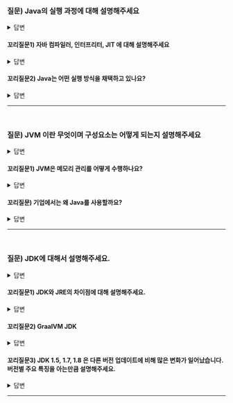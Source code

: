 ### 질문) Java의 실행 과정에 대해 설명해주세요

<details>
    <summary>답변</summary>

1. 소스파일 작성 (.java)
2. 자바 컴파일러(javac.exe)로 소스파일을 컴파일하여 바이트코드(.class) 파일 생성
3. JVM 구동 명령어(java.exe)로 바이트코드를 운영체제에 맞게 기계어로 번역

- 소스 코드를 자바 컴파일러가 클래스 파일로 생성, 생성된 클래스 파일을 클래스 로더가 jvm 메모리에 올림, 메모리가 올린 bytecote를 실행 엔진이 하드웨어가 읽을 수 있는 jit이 바이트로더 → 어셈블리로 변환해서 실행

</details>

#### 꼬리질문1) 자바 컴파일러, 인터프리터, JIT 에 대해 설명해주세요

<details>
    <summary>답변</summary>

- 인터프리터 방식
    - 한 줄씩 동적으로 컴파일해 실행, 빠른 실행이지만, 실행 속도가 느린 단점이 있음
    - 고급언어를 미리 컴파일 하지 않고, 프로그램 실행 시점에 번역과 실행
- 컴파일 방식
    - 소스 코드를 한 번에 컴파일해서 동적으로 실행하는 것이 아니기 때문에 인터프리터 방식보다 빠르고, 일반적인 언어에서 사용되는 방식
- JIT
    - 바이트코드를 어셈블리어로 변환해 실행하는 방식

</details>

#### 꼬리질문2) Java는 어떤 실행 방식을 채택하고 있나요?

<details>
    <summary>답변</summary>

- 정적 컴파일러와 Jit 컴파일러를 모두 사용하고 있다.
- 소스코드 &rarr; 바이트코드 : 자바 정적 컴파일러
- 바이트코드 &rarr; 기계코드 : JVM Jit 컴파일러

</details>

---
</br>


### 질문) JVM 이란 무엇이며 구성요소는 어떻게 되는지 설명해주세요

<details>
    <summary>답변</summary>

- 

</details>

#### 꼬리질문1) JVM은 메모리 관리를 어떻게 수행하나요?

<details>
    <summary>답변</summary>

- Grabage Collection 을 통해 메모리 관리를 수행한다.

Java7 &rarr; Java8
- JVM의 여러 메모리 영역 중에 PermGen 메모리 영역이 없어지고 Metaspace 영역이 생겼다.
- Metaspace는 클래스 메타데이터를 담는 영역인데, Default으로 제한된 크기를 가지고 있지 않고 동적으로 클래스를 생성할 경우 필요한 만큼 계속 늘어난다. 따라서 불필요한 클래스가 계속 생겨나면 추후 서버가 다운되는 상황이 발생할 수 있으니 모니터링을 통해 적절한 max 값을 찾는 것이 좋다.

![image](https://github.com/proHyundo/backend-cs-study/assets/128882585/acca98b0-942c-4a6e-9bf6-619d5d2893f2)

![image](https://github.com/proHyundo/backend-cs-study/assets/128882585/5410a9ad-1c01-419d-8b1a-cbdea4fb7c78)

참고
- 더 자바 8 백기선

</details>

#### 꼬리질문) 기업에서는 왜 Java를 사용할까요?

<details>
    <summary>답변</summary>

- 
</details>


---
</br>

### 질문) JDK에 대해서 설명해주세요.

<details>
    <summary>답변</summary>

- JDK는 Java Development Kit의 약자
- 현재의 자바 표준 버전은 Java SE(standard edition)이지만, 일반적으로 JDK라고 불린다.
- Oracle이 Sun 사를 인수하며, Java SE 11 부터 유료화 되었다. Oracle에서 제공하는 OpenJDK는 오픈소스 버전의 JDK 이다.

</details>

#### 꼬리질문1) JDK와 JRE의 차이점에 대해 설명해주세요.

<details>
    <summary>답변</summary>

- JRE는 실행만을 위한 환경.
- JRE만 설치할 경우 컴파일러 등이 제외 됨.
- JDK는 개발에 필요한 JVM, ~~라이브러리 API~~, javac(컴파일러), ~~jheap, jconsole~~ 등이 포함된다.
    - 확인필요
- Java9 버전 부터 JDK 안에 JRE를 포함하고 있으며, JDK만 배포되고 있다.

</details>

#### 꼬리질문2) GraalVM JDK 

<details>
    <summary>답변</summary>
    
- 출처 : https://www.oracle.com/java/graalvm/what-is-graalvm/
</details>

#### 꼬리질문3) JDK 1.5, 1.7, 1.8 은 다른 버전 업데이트에 비해 많은 변화가 일어났습니다. 버전별 주요 특징을 아는만큼 설명해주세요.

<details>
    <summary>답변</summary>
    
- 
</details>

---
</br>